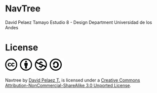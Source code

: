 NavTree
=====

David Pelaez Tamayo
Estudio 8 - Design Department
Universidad de los Andes


License
=====
![License conditions](https://github.com/davidpelaez/navtree/blob/master/md/license_icons.png)	                                 

<span xmlns:dct="http://purl.org/dc/terms/" property="dct:title">Navtree</span> by <a xmlns:cc="http://creativecommons.org/ns#" href="https://github.com/davidpelaez/navtree" property="cc:attributionName" rel="cc:attributionURL">David Pelaez T.</a> is licensed under a <a rel="license" href="http://creativecommons.org/licenses/by-nc-sa/3.0/">Creative Commons Attribution-NonCommercial-ShareAlike 3.0 Unported License</a>.